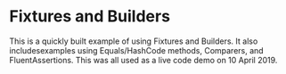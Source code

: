 # Fixtures and Builders

This is a quickly built example of using Fixtures and Builders. It also includesexamples using Equals/HashCode methods, Comparers, and FluentAssertions. This was all used as a live code demo on 10 April 2019.
